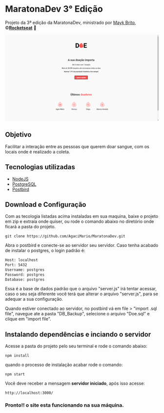 # MaratonaDev 3° Edição
Projeto da 3ª edição da MaratonaDev,
ministrado por [Mayk Brito](https://github.com/maykbrito), ©[**Rocketseat**](https://rocketseat.com.br/) :rocket:

![Print 01 projeto](https://github.com/AgaciMario/MaratonaDev/blob/master/Prints%20do%20projeto/print_2.png)

## Objetivo
 Facilitar a interação entre as pessoas que querem doar sangue, com os locais onde é realizado a coleta.

## Tecnologias utilizadas
* [NodeJS](https://nodejs.org/en/download/) 
* [PostgreSQL](https://www.postgresql.org/download/)
* [Postbird](https://www.electronjs.org/apps/postbird)

## Download e Configuração
Com as tecologia listadas acima instaladas em sua maquina, baixe o projeto em zip e extraía onde quiser, ou rode o comando abaixo no diretório onde ficará a pasta do projeto.
``` 
git clone https://github.com/AgaciMario/MaratonaDev.git 
```
Abra o postbird e conecte-se ao servidor seu servidor. Caso tenha acabado de instalar o postgres, o login padrão é:
```
Host: localhost
Port: 5432
Username: postgres
Password: postgres
Database: postgres
```
Essa é a base de dados padrão que o arquivo "server.js" irá tentar acessar, caso 
o seu seja diferente você terá que alterar o arquivo "server.js", para se adequar a sua configuração.

Quando estiver conectado ao servidor, no postbird vá em file > "import .sql file", navegue ate a pasta "DB_Backup", selecione o arquivo "Doe.sql" e 
clique em "import file".

## Instalando dependências e inciando o servidor
Acesse a pasta do projeto pelo seu terminal e rode o comando abaixo:
```
npm install
```
quando o processo de instalação acabar rode o comando: 
```
npm start
```
Você deve receber a mensagem **servidor iniciado**, após isso acesse:
```
http://localhost:3000/
```
### Pronto!! o site esta funcionando na sua máquina.
